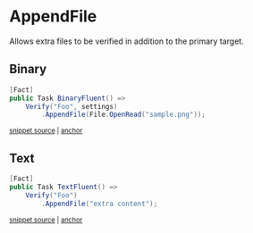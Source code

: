 <!--
GENERATED FILE - DO NOT EDIT
This file was generated by [MarkdownSnippets](https://github.com/SimonCropp/MarkdownSnippets).
Source File: /docs/mdsource/append-file.source.md
To change this file edit the source file and then run MarkdownSnippets.
-->

# AppendFile

Allows extra files to be verified in addition to the primary target.


## Binary

<!-- snippet: BinaryFluent -->
<a id='snippet-binaryfluent'></a>
```cs
[Fact]
public Task BinaryFluent() =>
    Verify("Foo", settings)
        .AppendFile(File.OpenRead("sample.png"));
```
<sup><a href='/src/Verify.Tests/Converters/InstanceFileAppenderTests.cs#L21-L28' title='Snippet source file'>snippet source</a> | <a href='#snippet-binaryfluent' title='Start of snippet'>anchor</a></sup>
<!-- endSnippet -->


## Text

<!-- snippet: TextFluent -->
<a id='snippet-textfluent'></a>
```cs
[Fact]
public Task TextFluent() =>
    Verify("Foo")
        .AppendFile("extra content");
```
<sup><a href='/src/Verify.Tests/Converters/InstanceFileAppenderTests.cs#L30-L37' title='Snippet source file'>snippet source</a> | <a href='#snippet-textfluent' title='Start of snippet'>anchor</a></sup>
<!-- endSnippet -->
